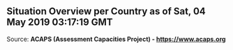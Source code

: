 ## Situation Overview per Country as of Sat, 04 May 2019 03:17:19 GMT

Source: **ACAPS (Assessment Capacities Project) - https://www.acaps.org**